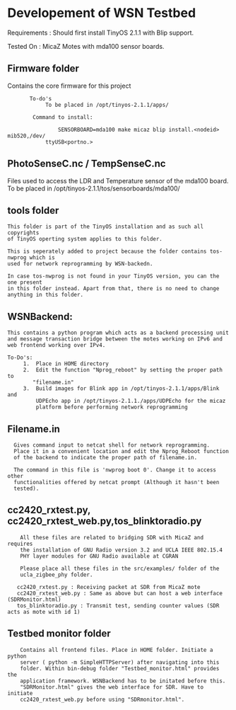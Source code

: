 Developement of WSN Testbed 
============================


Requirements : Should first install TinyOS 2.1.1 with Blip support.

Tested On : MicaZ Motes with mda100 sensor boards.

Firmware folder  
----------------
Contains the core firmware for this project

   		   To-do's 
    			To be placed in /opt/tinyos-2.1.1/apps/
    
			Command to install: 

 	                SENSORBOARD=mda100 make micaz blip install.<nodeid> mib520,/dev/   
    	   		ttyUSB<portno.>

PhotoSenseC.nc / TempSenseC.nc 
-------------------------------
Files used to access the LDR and Temperature sensor of the mda100 board.
To be placed in /opt/tinyos-2.1.1/tos/sensorboards/mda100/

tools folder
-------------
	This folder is part of the TinyOS installation and as such all copyrights 
	of TinyOS operting system applies to this folder. 
	
	This is seperately added to project because the folder contains tos-nwprog which is
	used for network reprogramming by WSN-backedn. 
	
	In case tos-nwprog is not found in your TinyOS version, you can the one present 
	in this folder instead. Apart from that, there is no need to change anything in this folder.

WSNBackend:
-----------
	This contains a python program which acts as a backend processing unit
	and message transaction bridge between the motes working on IPv6 and 
	web frontend working over IPv4.
 	
	To-Do's:
    	 1.  Place in HOME directory
     	 2.  Edit the function "Nprog_reboot" by setting the proper path to
            "filename.in"
     	 3.  Build images for Blink app in /opt/tinyos-2.1.1/apps/Blink and 
             UDPEcho app in /opt/tinyos-2.1.1./apps/UDPEcho for the micaz
             platform before performing network reprogramming

Filename.in
------------

      Gives command input to netcat shell for network reprogramming.
      Place it in a convenient location and edit the Nprog_Reboot function
      of the backend to indicate the proper path of filename.in.

      The command in this file is 'nwprog boot 0'. Change it to access other
      functionalities offered by netcat prompt (Although it hasn't been    
      tested).

cc2420_rxtest.py, cc2420_rxtest_web.py,tos_blinktoradio.py 
-----------------------------------------------------------

        All these files are related to bridging SDR with MicaZ and requires
        the installation of GNU Radio version 3.2 and UCLA IEEE 802.15.4 
        PHY layer modules for GNU Radio available at CGRAN
        
        Please place all these files in the src/examples/ folder of the 
        ucla_zigbee_phy folder.
    
       cc2420_rxtest.py : Receiving packet at SDR from MicaZ mote
       cc2420_rxtest_web.py : Same as above but can host a web interface (SDRMonitor.html)
       tos_blinktoradio.py : Transmit test, sending counter values (SDR acts as mote with id 1)

Testbed monitor folder
----------------------
        Contains all frontend files. Place in HOME folder. Initiate a python 
        server ( python -m SimpleHTTPServer) after navigating into this 
        folder. Within bin-debug folder "Testbed_monitor.html" provides the
        application framework. WSNBackend has to be initated before this.
        "SDRMonitor.html" gives the web interface for SDR. Have to initiate 
        cc2420_rxtest_web.py before using "SDRmonitor.html".


